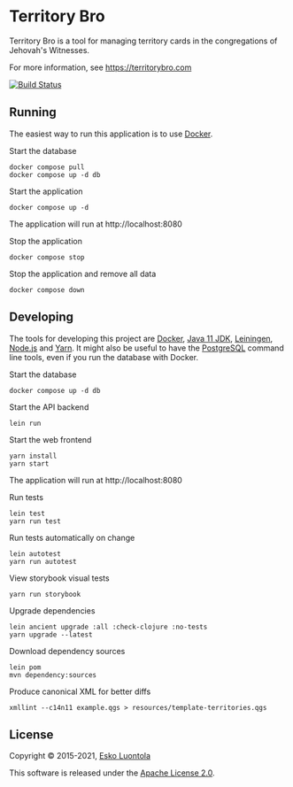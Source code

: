 # Territory Bro

Territory Bro is a tool for managing territory cards in the congregations of Jehovah's Witnesses.

For more information, see <https://territorybro.com>

[![Build Status](https://luontola.semaphoreci.com/badges/territory-bro/branches/master.svg?style=shields)](https://luontola.semaphoreci.com/projects/territory-bro)

## Running

The easiest way to run this application is to use [Docker](https://www.docker.com/products/docker-desktop).

Start the database

    docker compose pull
    docker compose up -d db

Start the application

    docker compose up -d

The application will run at http://localhost:8080

Stop the application

    docker compose stop

Stop the application and remove all data

    docker compose down

## Developing

The tools for developing this project are
[Docker](https://www.docker.com/),
[Java 11 JDK](http://jdk.java.net/11/),
[Leiningen](https://github.com/technomancy/leiningen),
[Node.js](https://nodejs.org/) and
[Yarn](https://yarnpkg.com/).
It might also be useful to have the [PostgreSQL](https://www.postgresql.org/) command line tools, even if you run the database with Docker.

Start the database

    docker compose up -d db

Start the API backend

    lein run

Start the web frontend

    yarn install
    yarn start

The application will run at http://localhost:8080

Run tests

    lein test
    yarn run test

Run tests automatically on change

    lein autotest
    yarn run autotest

View storybook visual tests

    yarn run storybook

Upgrade dependencies

    lein ancient upgrade :all :check-clojure :no-tests
    yarn upgrade --latest

Download dependency sources

    lein pom
    mvn dependency:sources

Produce canonical XML for better diffs

    xmllint --c14n11 example.qgs > resources/template-territories.qgs

## License

Copyright © 2015-2021, [Esko Luontola](http://www.luontola.fi)

This software is released under the [Apache License 2.0](https://www.apache.org/licenses/LICENSE-2.0).
